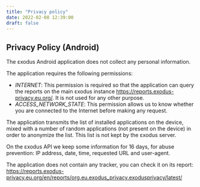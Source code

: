 ```yaml
---
title: "Privacy policy"
date: 2022-02-08 12:39:00
draft: false
---
```


## Privacy Policy (Android)

The εxodus Android application does not collect any personal information.

The application requires the following permissions:

* *INTERNET*: This permission is required so that the application can query the reports on the main εxodus instance <https://reports.exodus-privacy.eu.org/>. It is not used for any other purpose.
* *ACCESS_NETWORK_STATE*: This permission allows us to know whether you are connected to the Internet before making any request.

The application transmits the list of installed applications on the device, mixed with a number of random applications (not present on the device) in order to anonymize the list. This list is not kept by the εxodus server.

On the εxodus API we keep some information for 16 days, for abuse prevention: IP address, date, time, requested URL and user-agent.

The application does not contain any tracker, you can check it on its report: <https://reports.exodus-privacy.eu.org/en/reports/org.eu.exodus_privacy.exodusprivacy/latest/>

